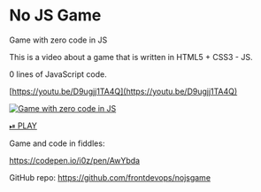 No JS Game
========
Game with zero code in JS

This is a video about a game that is written in HTML5 + CSS3 - JS.

0 lines of JavaScript code.

[https://youtu.be/D9ugjj1TA4Q](https://youtu.be/D9ugjj1TA4Q)

[![Game with zero code in JS](https://img.youtube.com/vi/D9ugjj1TA4Q/0.jpg)](https://youtu.be/D9ugjj1TA4Q)

[⏯ PLAY](https://youtu.be/D9ugjj1TA4Q)



Game and code in fiddles:

https://codepen.io/i0z/pen/AwYbda

GitHub repo: https://github.com/frontdevops/nojsgame
